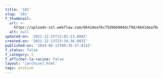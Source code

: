 ```yaml
---
title: '181'
slug: '181'
f_thumbnail:
  url: >-
    https://uploads-ssl.webflow.com/6641dea76c75d9b6904dcf9d/6641dea76c75d9b6904dd292_181.jpg
  alt: null
updated-on: '2021-12-15T15:01:13.604Z'
created-on: '2021-12-13T23:34:36.083Z'
published-on: '2024-05-13T09:35:37.825Z'
f_status: false
f_category: S
f_afficher-la-racine: false
layout: '[archive].html'
tags: archive
---
```



